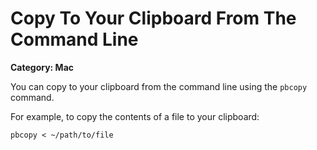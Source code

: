 # Copy To Your Clipboard From The Command Line

__Category: Mac__

You can copy to your clipboard from the command line using the `pbcopy` command.

For example, to copy the contents of a file to your clipboard: 

```shell
pbcopy < ~/path/to/file
```
